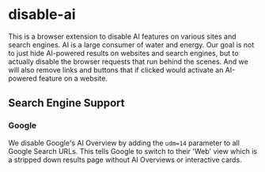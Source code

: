 # disable-ai
This is a browser extension to disable AI features on various sites and search engines. AI is a large consumer of water and energy. Our goal is not to just hide AI-powered results on websites and search engines, but to actually disable the browser requests that run behind the scenes. And we will also remove links and buttons that if clicked would activate an AI-powered feature on a website.

## Search Engine Support

### Google
We disable Google's AI Overview by adding the `udm=14` parameter to all Google Search URLs. This tells Google to switch to their 'Web' view which is a stripped down results page without AI Overviews or interactive cards.
